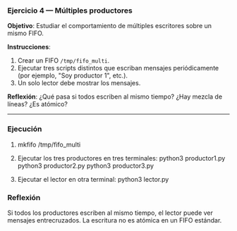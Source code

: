 ### Ejercicio 4 — Múltiples productores
**Objetivo**: Estudiar el comportamiento de múltiples escritores sobre un mismo FIFO.

**Instrucciones**:
1. Crear un FIFO `/tmp/fifo_multi`.
2. Ejecutar tres scripts distintos que escriban mensajes periódicamente (por ejemplo, "Soy productor 1", etc.).
3. Un solo lector debe mostrar los mensajes.

**Reflexión**: ¿Qué pasa si todos escriben al mismo tiempo? ¿Hay mezcla de líneas? ¿Es atómico?

---
### Ejecución

1. mkfifo /tmp/fifo_multi

2. Ejecutar los tres productores en tres terminales: 
python3 productor1.py
python3 productor2.py
python3 productor3.py

3. Ejecutar el lector en otra terminal: 
python3 lector.py

### Reflexión

Si todos los productores escriben al mismo tiempo, el lector puede ver mensajes entrecruzados. La escritura no es atómica en un FIFO estándar.